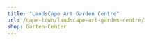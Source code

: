 ```yaml
---
title: "LandsCape Art Garden Centre"
url: /cape-town/landscape-art-garden-centre/
shop: Garten-Center
---
```

